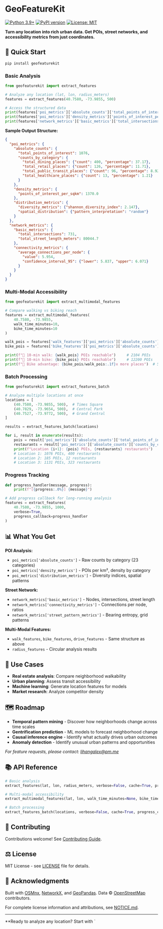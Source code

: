 # GeoFeatureKit

[![Python 3.9+](https://img.shields.io/badge/python-3.9+-blue.svg)](https://www.python.org/downloads/)
[![PyPI version](https://img.shields.io/pypi/v/geofeaturekit.svg)](https://pypi.org/project/geofeaturekit/)
[![License: MIT](https://img.shields.io/badge/License-MIT-yellow.svg)](https://opensource.org/licenses/MIT)

**Turn any location into rich urban data. Get POIs, street networks, and accessibility metrics from just coordinates.**

## 🚀 Quick Start

```bash
pip install geofeaturekit
```

### Basic Analysis

```python
from geofeaturekit import extract_features

# Analyze any location (lat, lon, radius_meters)
features = extract_features(40.7580, -73.9855, 500)

# Access the structured data
print(features['poi_metrics']['absolute_counts']['total_points_of_interest'])  # 1076
print(features['poi_metrics']['density_metrics']['points_of_interest_per_sqkm'])  # 1370.0
print(features['network_metrics']['basic_metrics']['total_intersections'])  # 731
```

**Sample Output Structure:**
```json
{
  "poi_metrics": {
    "absolute_counts": {
      "total_points_of_interest": 1076,
      "counts_by_category": {
        "total_dining_places": {"count": 400, "percentage": 37.17},
        "total_retail_places": {"count": 126, "percentage": 11.71},
        "total_public_transit_places": {"count": 96, "percentage": 8.92},
        "total_healthcare_places": {"count": 13, "percentage": 1.21}
      }
    },
    "density_metrics": {
      "points_of_interest_per_sqkm": 1370.0
    },
    "distribution_metrics": {
      "diversity_metrics": {"shannon_diversity_index": 2.147},
      "spatial_distribution": {"pattern_interpretation": "random"}
    }
  },
  "network_metrics": {
    "basic_metrics": {
      "total_intersections": 731,
      "total_street_length_meters": 80044.7
    },
    "connectivity_metrics": {
      "average_connections_per_node": {
        "value": 5.954,
        "confidence_interval_95": {"lower": 5.837, "upper": 6.071}
      }
    }
  }
}
```

### Multi-Modal Accessibility

```python
from geofeaturekit import extract_multimodal_features

# Compare walking vs biking reach
features = extract_multimodal_features(
    40.7580, -73.9855,
    walk_time_minutes=10,
    bike_time_minutes=10
)

walk_pois = features['walk_features']['poi_metrics']['absolute_counts']['total_points_of_interest']
bike_pois = features['bike_features']['poi_metrics']['absolute_counts']['total_points_of_interest']

print(f"🚶 10-min walk: {walk_pois} POIs reachable")     # 2104 POIs
print(f"🚴 10-min bike: {bike_pois} POIs reachable")     # 12200 POIs  
print(f"🎯 Bike advantage: {bike_pois/walk_pois:.1f}x more places")  # 5.8x
```

### Batch Processing

```python
from geofeaturekit import extract_features_batch

# Analyze multiple locations at once
locations = [
    (40.7580, -73.9855, 500),  # Times Square
    (40.7829, -73.9654, 500),  # Central Park
    (40.7527, -73.9772, 500),  # Grand Central
]

results = extract_features_batch(locations)

for i, result in enumerate(results):
    pois = result['poi_metrics']['absolute_counts']['total_points_of_interest']
    restaurants = result['poi_metrics']['absolute_counts']['counts_by_category']['total_dining_places']['count']
    print(f"Location {i+1}: {pois} POIs, {restaurants} restaurants")
    # Location 1: 1076 POIs, 400 restaurants
    # Location 2: 185 POIs, 12 restaurants  
    # Location 3: 1131 POIs, 323 restaurants
```

### Progress Tracking

```python
def progress_handler(message, progress):
    print(f"[{progress:.0%}] {message}")

# Add progress callback for long-running analysis
features = extract_features(
    40.7580, -73.9855, 1000,
    verbose=True,
    progress_callback=progress_handler
)
```

## 📊 What You Get

**POI Analysis:**
- `poi_metrics['absolute_counts']` - Raw counts by category (23 categories)
- `poi_metrics['density_metrics']` - POIs per km², density by category
- `poi_metrics['distribution_metrics']` - Diversity indices, spatial patterns

**Street Network:**
- `network_metrics['basic_metrics']` - Nodes, intersections, street length
- `network_metrics['connectivity_metrics']` - Connections per node, ratios
- `network_metrics['street_pattern_metrics']` - Bearing entropy, grid patterns

**Multi-Modal Features:**
- `walk_features`, `bike_features`, `drive_features` - Same structure as above
- `radius_features` - Circular analysis results

## 🎯 Use Cases

- **Real estate analysis**: Compare neighborhood walkability
- **Urban planning**: Assess transit accessibility  
- **Machine learning**: Generate location features for models
- **Market research**: Analyze competitor density

## 🗺️ Roadmap

- **Temporal pattern mining** - Discover how neighborhoods change across time scales  
- **Gentrification prediction** - ML models to forecast neighborhood change  
- **Causal inference engine** - Identify what actually drives urban outcomes  
- **Anomaly detection** - Identify unusual urban patterns and opportunities

*For feature requests, please contact: lihangalex@pm.me*

## 📚 API Reference

```python
# Basic analysis
extract_features(lat, lon, radius_meters, verbose=False, cache=True, progress_callback=None)

# Multi-modal accessibility  
extract_multimodal_features(lat, lon, walk_time_minutes=None, bike_time_minutes=None, drive_time_minutes=None, verbose=False, cache=True, progress_callback=None)

# Batch processing
extract_features_batch(locations, verbose=False, cache=True, progress_callback=None)
```

## 🤝 Contributing

Contributions welcome! See [Contributing Guide](CONTRIBUTING.md).

## ⚖️ License

MIT License - see [LICENSE](LICENSE) file for details.

## 🙏 Acknowledgments

Built with [OSMnx](https://github.com/gboeing/osmnx), [NetworkX](https://github.com/networkx/networkx), and [GeoPandas](https://github.com/geopandas/geopandas). Data © [OpenStreetMap](https://www.openstreetmap.org/) contributors.

For complete license information and attributions, see [NOTICE.md](NOTICE.md).

---

**Ready to analyze any location? Start with `